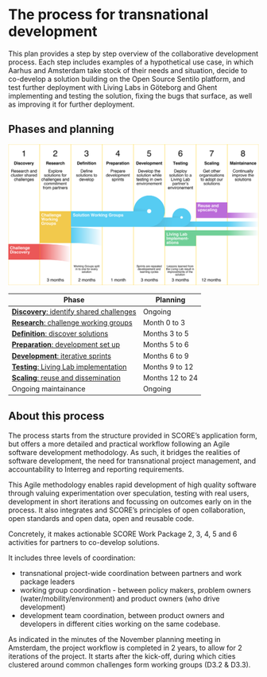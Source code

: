 # The process for transnational development

This plan provides a step by step overview of the collaborative development process. Each step includes examples of a hypothetical use case, in which Aarhus and Amsterdam take stock of their needs and situation, decide to co-develop a solution building on the Open Source Sentilo platform, and test further deployment with Living Labs in Göteborg and Ghent implementing and testing the solution, fixing the bugs that surface, as well as improving it for further deployment.

## Phases and planning

![SCORE Process](/assets/score-process.svg)

| Phase                         | Planning |
|-------------------------------|----------|
| [__Discovery__: identify shared challenges](1-discovery.md)  | Ongoing |
| [__Research__: challenge working groups](2-research.md) | Month 0 to 3 |
| [__Definition__: discover solutions](3-definition.md) | Months 3 to 5 |
| [__Preparation__: development set up](4-preparation.md) | Months 5 to 6 |
| [__Development__: iterative sprints](5-development.md) | Months 6 to 9 |
| [__Testing__: Living Lab implementation](6-testing.md) | Months 9 to 12 |
| [__Scaling__: reuse and dissemination](7-scaling.md) | Months 12 to 24 |
| Ongoing maintainance          | Ongoing |

## About this process

The process starts from the structure provided in SCORE’s application form, but offers a more detailed and practical workflow following an Agile software development methodology. As such, it bridges the realities of software development, the need for transnational project management, and accountability to Interreg and reporting requirements.

This Agile methodology enables rapid development of high quality software through valuing experimentation over speculation, testing with real users, development in short iterations and focussing on outcomes early on in the process. It also integrates and SCORE’s principles of open collaboration, open standards and open data, open and reusable code.

Concretely, it makes actionable SCORE Work Package 2, 3, 4, 5 and 6 activities for partners to co-develop solutions.

It includes three levels of coordination:

* transnational project-wide coordination between partners and work package leaders
* working group coordination - between policy makers, problem owners (water/mobility/environment) and product owners (who drive development)
* development team coordination, between product owners and developers in different cities working on the same codebase.

As indicated in the minutes of the November planning meeting in Amsterdam, the project workflow is completed in 2 years, to allow for 2 iterations of the project. It starts after the kick-off, during which cities clustered around common challenges form working groups (D3.2 & D3.3).
